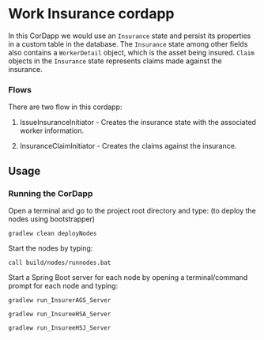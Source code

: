 # Work Insurance cordapp 

In this CorDapp we would use an `Insurance` state and persist its properties in a
custom table in the database.  The `Insurance` state among other fields also
contains a `WorkerDetail` object, which is the asset being insured. `Claim` objects in the `Insurance` state represents claims
made against the insurance.


### Flows

There are two flow in this cordapp:

1. IssueInsuranceInitiator - Creates the insurance state with the associated worker
information.

2. InsuranceClaimInitiator - Creates the claims against the insurance.


## Usage

### Running the CorDapp

Open a terminal and go to the project root directory and type: (to deploy the nodes using bootstrapper)
```
gradlew clean deployNodes
```
Start the nodes by typing:
```
call build/nodes/runnodes.bat
```
Start a Spring Boot server for each node by opening a terminal/command prompt for each node and typing:
```
gradlew run_InsurerAGS_Server
```
```
gradlew run_InsureeHSA_Server
```
```
gradlew run_InsureeHSJ_Server
```
